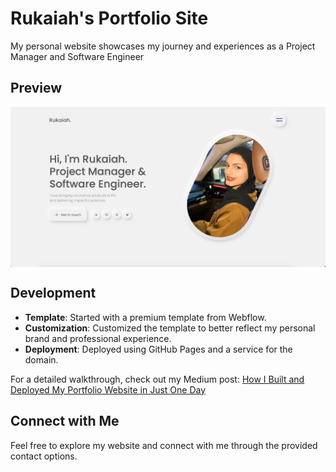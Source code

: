 # Rukaiah's Portfolio Site
My personal website showcases my journey and experiences as a Project Manager and Software Engineer

## Preview
<div align="center">
    <a href="https://www.rukaiah.com/">
        <img src="./images/preview.png" align="center" width="1000px" alt="Rukaiah's Portfolio Site Preview">
    </a>
</div>

## Development
- **Template**: Started with a premium template from Webflow.
- **Customization**: Customized the template to better reflect my personal brand and professional experience.
- **Deployment**: Deployed using GitHub Pages and a service for the domain.

For a detailed walkthrough, check out my Medium post: [How I Built and Deployed My Portfolio Website in Just One Day](https://medium.com/@rukaiah/how-i-built-and-deployed-my-portfolio-website-in-just-one-day-a-quick-guide-for-developers-61d76f8e5a21)

## Connect with Me
Feel free to explore my website and connect with me through the provided contact options.